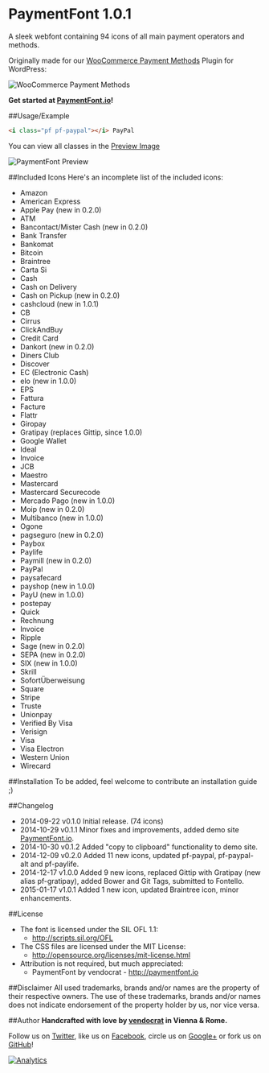 PaymentFont 1.0.1
=================

A sleek webfont containing 94 icons of all main payment operators and methods.

Originally made for our [WooCommerce Payment Methods](https://wordpress.org/plugins/woocommerce-payment-methods/) Plugin for WordPress:

![WooCommerce Payment Methods](https://github.com/vendocrat/WooCommerce-Payment-Methods/blob/master/screenshot-1.png)

**Get started at [PaymentFont.io](http://paymentfont.io)!**

##Usage/Example

```html
<i class="pf pf-paypal"></i> PayPal
```

You can view all classes in the [Preview Image](https://github.com/vendocrat/PaymentFont/blob/master/preview.png)

![PaymentFont Preview](https://github.com/vendocrat/PaymentFont/blob/master/preview.png)

##Included Icons
Here's an incomplete list of the included icons:

* Amazon
* American Express
* Apple Pay (new in 0.2.0)
* ATM
* Bancontact/Mister Cash (new in 0.2.0)
* Bank Transfer
* Bankomat
* Bitcoin
* Braintree
* Carta Si
* Cash
* Cash on Delivery
* Cash on Pickup (new in 0.2.0)
* cashcloud (new in 1.0.1)
* CB
* Cirrus
* ClickAndBuy
* Credit Card
* Dankort (new in 0.2.0)
* Diners Club
* Discover
* EC (Electronic Cash)
* elo (new in 1.0.0)
* EPS
* Fattura
* Facture
* Flattr
* Giropay
* Gratipay (replaces Gittip, since 1.0.0)
* Google Wallet
* Ideal
* Invoice
* JCB
* Maestro
* Mastercard
* Mastercard Securecode
* Mercado Pago (new in 1.0.0)
* Moip (new in 0.2.0)
* Multibanco (new in 1.0.0)
* Ogone
* pagseguro (new in 0.2.0)
* Paybox
* Paylife
* Paymill (new in 0.2.0)
* PayPal
* paysafecard
* payshop (new in 1.0.0)
* PayU (new in 1.0.0)
* postepay
* Quick
* Rechnung
* Invoice
* Ripple
* Sage (new in 0.2.0)
* SEPA (new in 0.2.0)
* SIX (new in 1.0.0)
* Skrill
* SofortÜberweisung
* Square
* Stripe
* Truste
* Unionpay
* Verified By Visa
* Verisign
* Visa
* Visa Electron
* Western Union
* Wirecard

##Installation
To be added, feel welcome to contribute an installation guide ;)

##Changelog
- 2014-09-22 v0.1.0 Initial release. (74 icons)
- 2014-10-29 v0.1.1 Minor fixes and improvements, added demo site [PaymentFont.io](http://paymentfont.io).
- 2014-10-30 v0.1.2 Added "copy to clipboard" functionality to demo site.
- 2014-12-09 v0.2.0 Added 11 new icons, updated pf-paypal, pf-paypal-alt and pf-paylife.
- 2014-12-17 v1.0.0 Added 9 new icons, replaced Gittip with Gratipay (new alias pf-gratipay), added Bower and Git Tags, submitted to Fontello.
- 2015-01-17 v1.0.1 Added 1 new icon, updated Braintree icon, minor enhancements.

##License
- The font is licensed under the SIL OFL 1.1:
  - http://scripts.sil.org/OFL
- The CSS files are licensed under the MIT License:
  - http://opensource.org/licenses/mit-license.html
- Attribution is not required, but much appreciated:
  - PaymentFont by vendocrat - http://paymentfont.io

##Disclaimer
All used trademarks, brands and/or names are the property of their respective owners.
The use of these trademarks, brands and/or names does not indicate endorsement of the property holder by us, nor vice versa.

##Author
**Handcrafted with love by [vendocrat](https://vendocr.at/) in Vienna &amp; Rome.**

Follow us on [Twitter](https://twitter.com/vendocrat), like us on [Facebook](https://www.facebook.com/vendocrat), circle us on [Google+](https://plus.google.com/+vendocrat) or fork us on [GitHub](https://github.com/vendocrat)!

[![Analytics](https://ga-beacon.appspot.com/UA-57742328-1/vendocrat/PaymentFont)](https://github.com/igrigorik/ga-beacon)